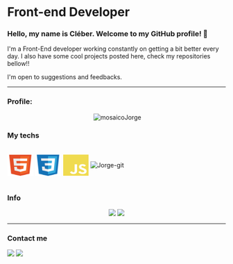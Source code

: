 ﻿

 # Front-end Developer

 ### Hello, my name is Cléber. Welcome to my GitHub profile! 👋

I'm a Front-End developer working constantly on getting a bit better every day. I also have some cool projects posted here, check my repositories bellow!! 

I'm open to suggestions and feedbacks.

---

### Profile:

<div align="center">&nbsp;<img align="center" height="250px" src="https://streak-stats.demolab.com?user=Cleber-severo&theme=radical&border_radius=5&locale=en" alt="mosaicoJorge" /></div>



### My techs
 <div style="display: inline_block"><br>
  <img align="center" alt="Jorge-HTML" height="50" width="60" src="https://raw.githubusercontent.com/devicons/devicon/master/icons/html5/html5-original.svg">
  <img align="center" alt="Jorge-CSS" height="50" width="60" src="https://raw.githubusercontent.com/devicons/devicon/master/icons/css3/css3-original.svg">
  <img align="center" alt="Jorge-Js" height="50" width="60" src="https://raw.githubusercontent.com/devicons/devicon/master/icons/javascript/javascript-plain.svg">
 <img align="center" alt="Jorge-git" height="50" width="60" src="https://cdn.jsdelivr.net/gh/devicons/devicon/icons/git/git-original.svg">
</div>

<br>


### Info

<div align="center">
 <img height="180em" src="https://github-readme-stats.vercel.app/api?username=Cleber-severo&show_icons=true&theme=radical&include_all_commits=true&count_private=true"/>
 <img height="180em" src="https://github-readme-stats.vercel.app/api/top-langs/?username=Cleber-severo&layout=compact&langs_count=7&theme=radical"/>
</div>
  
---

### Contact me 
<a href="mailto:clebersevero1998@gmail.com"><img src="https://img.shields.io/badge/Gmail-D14836?style=for-the-badge&logo=gmail&logoColor=white" target="_blank"></a> <a href="https://www.linkedin.com/in/cleber-severo/" target="_blank"><img src="https://img.shields.io/badge/-LinkedIn-%230077B5?style=for-the-badge&logo=linkedin&logoColor=white" target="_blank"></a>

